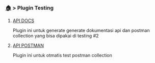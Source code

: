 ### [🏠](https://thunderid.github.io) > Plugin Testing

1. [API DOCS](https://github.com/mpociot/laravel-apidoc-generator)

   Plugin ini untuk generate generate dokumentasi api dan postman collection yang bisa dipakai di testing #2


2. [API POSTMAN](https://learning.postman.com/docs/running-collections/using-newman-cli/command-line-integration-with-newman)
   
   Plugin ini untuk otmatis test postman collection
